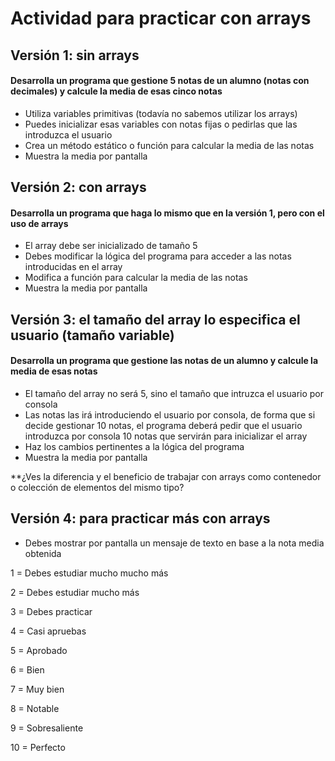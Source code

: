 # Actividad para practicar con arrays

## Versión 1: sin arrays

#### Desarrolla un programa que gestione 5 notas de un alumno (notas con decimales) y calcule la media de esas cinco notas

- Utiliza variables primitivas (todavía no sabemos utilizar los arrays)
- Puedes inicializar esas variables con notas fijas o pedirlas que las introduzca el usuario
- Crea un método estático o función para calcular la media de las notas
- Muestra la media por pantalla

## Versión 2: con arrays

#### Desarrolla un programa que haga lo mismo que en la versión 1, pero con el uso de arrays

- El array debe ser inicializado de tamaño 5
- Debes modificar la lógica del programa para acceder a las notas introducidas en el array
- Modifica a función para calcular la media de las notas
- Muestra la media por pantalla

## Versión 3: el tamaño del array lo especifica el usuario (tamaño variable)

#### Desarrolla un programa que gestione las notas de un alumno y calcule la media de esas notas

- El tamaño del array no será 5, sino el tamaño que intruzca el usuario por consola
- Las notas las irá introduciendo el usuario por consola, de forma que si decide gestionar 10 notas, el programa deberá pedir que el usuario introduzca por consola 10 notas que servirán para inicializar el array
- Haz los cambios pertinentes a la lógica del programa
- Muestra la media por pantalla

**¿Ves la diferencia y el beneficio de trabajar con arrays como contenedor o colección de elementos del mismo tipo?

## Versión 4: para practicar más con arrays

- Debes mostrar por pantalla un mensaje de texto en base a la nota media obtenida

1 = Debes estudiar mucho mucho más

2 = Debes estudiar mucho más

3 = Debes practicar

4 = Casi apruebas

5 = Aprobado

6 = Bien

7 = Muy bien

8 = Notable

9 = Sobresaliente

10 = Perfecto

